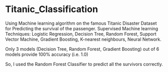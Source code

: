 # Titanic_Classification
Using Machine learning algorithm on the famous Titanic Disaster Dataset for Predicting the survival of the passenger.
Supervised Machine learning Techniques: Logistic Regression, Decision Tree, Random Forest, Support Vector Machine, Gradient Boosting, K-nearest neighbours, Neural Network.

Only 3 models (Decision Tree, Random Forest, Gradient Boosting) out of 6 models provide 100% accuracy (i.e. 1.0)

So, I used the Random Forest Classifier to predict all the survivors correctly.
